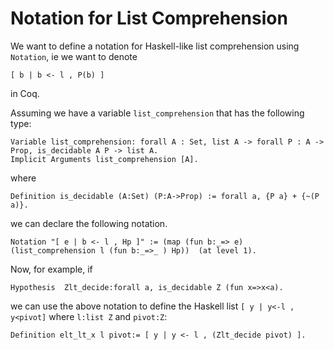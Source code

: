 Notation for List Comprehension
===============================

We want to define a notation for Haskell-like list comprehension using `Notation`, ie we want to denote

    [ b | b <- l , P(b) ]

in Coq.

Assuming we have a variable `list_comprehension` that has the following type:

    Variable list_comprehension: forall A : Set, list A -> forall P : A -> Prop, is_decidable A P -> list A.
    Implicit Arguments list_comprehension [A].

where

    Definition is_decidable (A:Set) (P:A->Prop) := forall a, {P a} + {~(P a)}.

we can declare the following notation.

    Notation "[ e | b <- l , Hp ]" := (map (fun b:_=> e) (list_comprehension l (fun b:_=>_ ) Hp))  (at level 1).

Now, for example, if

    Hypothesis  Zlt_decide:forall a, is_decidable Z (fun x=>x<a).

we can use the above notation to define the Haskell list `[ y | y<-l , y<pivot]` where `l:list Z` and `pivot:Z`:

    Definition elt_lt_x l pivot:= [ y | y <- l , (Zlt_decide pivot) ].
